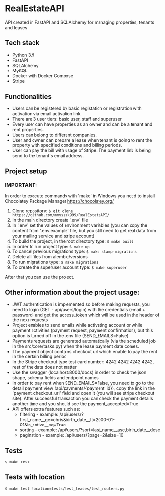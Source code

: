 # RealEstateAPI
API created in FastAPI and SQLAlchemy for managing properties, tenants and leases


## Tech stack
* Python 3.9
* FastAPI
* SQLAlchemy
* MySQL
* Docker with Docker Compose
* Stripe


## Functionalities
* Users can be registered by basic registation or registration with activation via email activation link
* There are 3 user tiers: basic user, staff and superuser 
* Every user can have properties as an owner and can be a tenant and rent properties.
* Users can belong to different companies.
* User and owner can prepare a lease when tenant is going to rent the property with specified conditions and billing periods.
* User can pay the bill with usage of Stripe. The payment link is being send to the tenant's email address.


## Project setup
### IMPORTANT:
In order to execute commands with 'make' in Windows you need to install Chocolatey Package Manager
https://chocolatey.org/

1. Clone repository:
`$ git clone https://github.com/mmyszak999/RealEstateAPI/`
2. In the main directory create '.env' file
3. In '.env' set the values of environment variables (you can copy the content from '.env.example' file, but you still need to get real data from your mailing service and stripe account)
4. To build the project, in the root directory type:
`$ make build`
5. In order to run project type: 
`$ make up`
6. To cancel previous migrations type:
`$ make stamp-migrations`
7. Delete all files from alembic/versions
8. To run migrations type:
`$ make migrations`
9. To create the superuser account type:
`$ make superuser`

After that you can use the project.

## Other information about the project usage:
* JWT authentication is implemented so before making requests, you need to login (GET - api/users/login) with the credentials (email + password) and get the access_token which will be used in the header of the next requests
* Project enables to send emails while activating account or while payment activities (payment request, payment confirmation), but this option is turned off in the .env file (SEND_EMAILS=False)
* Payments requests are generated automatically (via the scheduled job in the src/core/tasks.py) when the lease payment date comes.
* The payment object contains checkout url which enable to pay the rent in the certain billing period
* In the Stripe checkout type test card number:
4242 4242 4242 4242, rest of the data does not matter
* Use the swagger (localhost:8000/docs) in order to check the json shape, schema fields and endpoint names
* In order to pay rent when SEND_EMAILS=False, you need to go to the detail payment view (api/payments/{payment_id}), copy the link in the 'payment_checkout_url' field and open it (you will see stripe checkout site). After successful transaction you can check the payment details another time and you should see the payment_accepted=True
* API offers extra features such as:
    - filtering - example: /api/users/?first_name__ge=chris&birth_date__lt=2000-01-01&is_active__eq=True
    - sorting - example: /api/users/?sort=last_name__asc,birth_date__desc
    - pagination - example: /api/users/?page=2&size=10







## Tests
`$ make test`

## Tests with location 
`$ make test location=tests/test_leases/test_routers.py`

